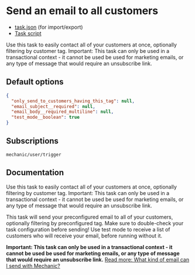 # Send an email to all customers

* [task.json](../../tasks/send-an-email-to-all-customers.json) (for import/export)
* [Task script](./script.liquid)

Use this task to easily contact all of your customers at once, optionally filtering by customer tag. Important: This task can only be used in a transactional context - it cannot be used be used for marketing emails, or any type of message that would require an unsubscribe link.

## Default options

```json
{
  "only_send_to_customers_having_this_tag": null,
  "email_subject__required": null,
  "email_body__required_multiline": null,
  "test_mode__boolean": true
}
```

## Subscriptions

```liquid
mechanic/user/trigger
```

## Documentation

Use this task to easily contact all of your customers at once, optionally filtering by customer tag. Important: This task can only be used in a transactional context - it cannot be used be used for marketing emails, or any type of message that would require an unsubscribe link.

This task will send your preconfigured email to all of your customers, optionally filtering by preconfigured tag. Make sure to double-check your task configuration before sending! Use test mode to receive a list of customers who will receive your email, before running without it.

**Important: This task can only be used in a transactional context - it cannot be used be used for marketing emails, or any type of message that would require an unsubscribe link.** [Read more: What kind of email can I send with Mechanic?](https://help.usemechanic.com/en/articles/3140336-what-kind-of-email-can-i-send-with-mechanic)
